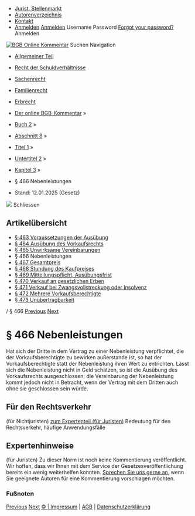   * [Jurist. Stellenmarkt](https://bgb.kommentar.de/Buch-2/Abschnitt-8/Titel-1/Untertitel-2/Kapitel-3/</job-board> "Jurist. Stellenmarkt")
  * [Autorenverzeichnis](https://bgb.kommentar.de/Buch-2/Abschnitt-8/Titel-1/Untertitel-2/Kapitel-3/</Autorenverzeichnis> "Autorenverzeichnis")
  * [Kontakt](https://bgb.kommentar.de/Buch-2/Abschnitt-8/Titel-1/Untertitel-2/Kapitel-3/</Kontakt>)
  * [Anmelden](https://bgb.kommentar.de/Buch-2/Abschnitt-8/Titel-1/Untertitel-2/Kapitel-3/<#login> "show login form") [Anmelden](https://bgb.kommentar.de/Buch-2/Abschnitt-8/Titel-1/Untertitel-2/Kapitel-3/<#> "hide login form") Username Password
[Forgot your password?](https://bgb.kommentar.de/Buch-2/Abschnitt-8/Titel-1/Untertitel-2/Kapitel-3/</user/forgotpassword>) Anmelden 


[![BGB Online Kommentar](https://bgb.kommentar.de/extension/bgb/design/bgb/images/logo.png)](https://bgb.kommentar.de/Buch-2/Abschnitt-8/Titel-1/Untertitel-2/Kapitel-3/</> "BGB Online Kommentar")
Suchen
Navigation
  * [Allgemeiner Teil](https://bgb.kommentar.de/Buch-2/Abschnitt-8/Titel-1/Untertitel-2/Kapitel-3/</Buch-1>)
  * [Recht der Schuldverhältnisse](https://bgb.kommentar.de/Buch-2/Abschnitt-8/Titel-1/Untertitel-2/Kapitel-3/</Buch-2>)
  * [Sachenrecht](https://bgb.kommentar.de/Buch-2/Abschnitt-8/Titel-1/Untertitel-2/Kapitel-3/</Buch-3>)
  * [Familienrecht](https://bgb.kommentar.de/Buch-2/Abschnitt-8/Titel-1/Untertitel-2/Kapitel-3/</Buch-4>)
  * [Erbrecht](https://bgb.kommentar.de/Buch-2/Abschnitt-8/Titel-1/Untertitel-2/Kapitel-3/</Buch-5>)


  * [Der online BGB-Kommentar](https://bgb.kommentar.de/Buch-2/Abschnitt-8/Titel-1/Untertitel-2/Kapitel-3/</>) »
  * [Buch 2](https://bgb.kommentar.de/Buch-2/Abschnitt-8/Titel-1/Untertitel-2/Kapitel-3/</Buch-2>) »
  * [Abschnitt 8](https://bgb.kommentar.de/Buch-2/Abschnitt-8/Titel-1/Untertitel-2/Kapitel-3/</Buch-2/Abschnitt-8>) »
  * [Titel 1](https://bgb.kommentar.de/Buch-2/Abschnitt-8/Titel-1/Untertitel-2/Kapitel-3/</Buch-2/Abschnitt-8/Titel-1>) »
  * [Untertitel 2](https://bgb.kommentar.de/Buch-2/Abschnitt-8/Titel-1/Untertitel-2/Kapitel-3/</Buch-2/Abschnitt-8/Titel-1/Untertitel-2>) »
  * [Kapitel 3](https://bgb.kommentar.de/Buch-2/Abschnitt-8/Titel-1/Untertitel-2/Kapitel-3/</Buch-2/Abschnitt-8/Titel-1/Untertitel-2/Kapitel-3>) »
  * § 466 Nebenleistungen 
  * Stand: 12.01.2025 (Gesetz) 


![](https://vg01.met.vgwort.de/na/1c9909529ead4f509072c06d9081a7d5)
Schliessen 
## Artikelübersicht
  * [ § 463 Voraussetzungen der Ausübung ](https://bgb.kommentar.de/Buch-2/Abschnitt-8/Titel-1/Untertitel-2/Kapitel-3/</Buch-2/Abschnitt-8/Titel-1/Untertitel-2/Kapitel-3/Voraussetzungen-der-Ausuebung>)
  * [ § 464 Ausübung des Vorkaufsrechts ](https://bgb.kommentar.de/Buch-2/Abschnitt-8/Titel-1/Untertitel-2/Kapitel-3/</Buch-2/Abschnitt-8/Titel-1/Untertitel-2/Kapitel-3/Ausuebung-des-Vorkaufsrechts>)
  * [ § 465 Unwirksame Vereinbarungen ](https://bgb.kommentar.de/Buch-2/Abschnitt-8/Titel-1/Untertitel-2/Kapitel-3/</Buch-2/Abschnitt-8/Titel-1/Untertitel-2/Kapitel-3/Unwirksame-Vereinbarungen>)
  * § 466 Nebenleistungen 
  * [ § 467 Gesamtpreis ](https://bgb.kommentar.de/Buch-2/Abschnitt-8/Titel-1/Untertitel-2/Kapitel-3/</Buch-2/Abschnitt-8/Titel-1/Untertitel-2/Kapitel-3/Gesamtpreis>)
  * [ § 468 Stundung des Kaufpreises ](https://bgb.kommentar.de/Buch-2/Abschnitt-8/Titel-1/Untertitel-2/Kapitel-3/</Buch-2/Abschnitt-8/Titel-1/Untertitel-2/Kapitel-3/Stundung-des-Kaufpreises>)
  * [ § 469 Mitteilungspflicht, Ausübungsfrist ](https://bgb.kommentar.de/Buch-2/Abschnitt-8/Titel-1/Untertitel-2/Kapitel-3/</Buch-2/Abschnitt-8/Titel-1/Untertitel-2/Kapitel-3/Mitteilungspflicht-Ausuebungsfrist>)
  * [ § 470 Verkauf an gesetzlichen Erben ](https://bgb.kommentar.de/Buch-2/Abschnitt-8/Titel-1/Untertitel-2/Kapitel-3/</Buch-2/Abschnitt-8/Titel-1/Untertitel-2/Kapitel-3/Verkauf-an-gesetzlichen-Erben>)
  * [ § 471 Verkauf bei Zwangsvollstreckung oder Insolvenz ](https://bgb.kommentar.de/Buch-2/Abschnitt-8/Titel-1/Untertitel-2/Kapitel-3/</Buch-2/Abschnitt-8/Titel-1/Untertitel-2/Kapitel-3/Verkauf-bei-Zwangsvollstreckung-oder-Insolvenz>)
  * [ § 472 Mehrere Vorkaufsberechtigte ](https://bgb.kommentar.de/Buch-2/Abschnitt-8/Titel-1/Untertitel-2/Kapitel-3/</Buch-2/Abschnitt-8/Titel-1/Untertitel-2/Kapitel-3/Mehrere-Vorkaufsberechtigte>)
  * [ § 473 Unübertragbarkeit ](https://bgb.kommentar.de/Buch-2/Abschnitt-8/Titel-1/Untertitel-2/Kapitel-3/</Buch-2/Abschnitt-8/Titel-1/Untertitel-2/Kapitel-3/Unuebertragbarkeit>)


/ § 466 
[Previous](https://bgb.kommentar.de/Buch-2/Abschnitt-8/Titel-1/Untertitel-2/Kapitel-3/</Buch-2/Abschnitt-8/Titel-1/Untertitel-2/Kapitel-3/Unwirksame-Vereinbarungen> "§ 465 Unwirksame Vereinbarungen") [Next](https://bgb.kommentar.de/Buch-2/Abschnitt-8/Titel-1/Untertitel-2/Kapitel-3/</Buch-2/Abschnitt-8/Titel-1/Untertitel-2/Kapitel-3/Gesamtpreis> "§ 467 Gesamtpreis")
# § 466 Nebenleistungen
Hat sich der Dritte in dem Vertrag zu einer Nebenleistung verpflichtet, die der Vorkaufsberechtigte zu bewirken außerstande ist, so hat der Vorkaufsberechtigte statt der Nebenleistung ihren Wert zu entrichten. Lässt sich die Nebenleistung nicht in Geld schätzen, so ist die Ausübung des Vorkaufsrechts ausgeschlossen; die Vereinbarung der Nebenleistung kommt jedoch nicht in Betracht, wenn der Vertrag mit dem Dritten auch ohne sie geschlossen sein würde.
## Für den Rechtsverkehr 
(für Nichtjuristen)
[zum Expertenteil (für Juristen)](https://bgb.kommentar.de/Buch-2/Abschnitt-8/Titel-1/Untertitel-2/Kapitel-3/<#expertenhinweise>)
Bedeutung für den Rechtsverkehr, häufige Anwendungsfälle
## Expertenhinweise
(für Juristen)
Zu dieser Norm ist noch keine Kommentierung veröffentlicht. Wir hoffen, dass wir Ihnen mit dem Service der Gesetzesveröffentlichung bereits ein wenig weiterhelfen konnten. [Sprechen Sie uns gerne an](https://bgb.kommentar.de/Buch-2/Abschnitt-8/Titel-1/Untertitel-2/Kapitel-3/</Kontakt>), wenn Sie geeignete Autoren für eine Kommentierung vorschlagen möchten. 
### Fußnoten
[Previous](https://bgb.kommentar.de/Buch-2/Abschnitt-8/Titel-1/Untertitel-2/Kapitel-3/</Buch-2/Abschnitt-8/Titel-1/Untertitel-2/Kapitel-3/Unwirksame-Vereinbarungen> "§ 465 Unwirksame Vereinbarungen") [Next](https://bgb.kommentar.de/Buch-2/Abschnitt-8/Titel-1/Untertitel-2/Kapitel-3/</Buch-2/Abschnitt-8/Titel-1/Untertitel-2/Kapitel-3/Gesamtpreis> "§ 467 Gesamtpreis")
[© | Impressum](https://bgb.kommentar.de/Buch-2/Abschnitt-8/Titel-1/Untertitel-2/Kapitel-3/</Kontakt>) | [AGB](https://bgb.kommentar.de/Buch-2/Abschnitt-8/Titel-1/Untertitel-2/Kapitel-3/</AGB>) | [Datenschutzerklärung](https://bgb.kommentar.de/Buch-2/Abschnitt-8/Titel-1/Untertitel-2/Kapitel-3/</Datenschutzerklaerung-fuer-Leser>)
